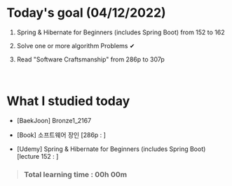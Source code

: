 # Today's goal (04/12/2022)

1. Spring & Hibernate for Beginners (includes Spring Boot) from 152 to 162 

2. Solve one or more algorithm Problems ✔

3. Read "Software Craftsmanship" from 286p to 307p

<br>

# What I studied today

* [BaekJoon] Bronze1_2167

* [Book] 소프트웨어 장인 [286p : ]

* [Udemy] Spring & Hibernate for Beginners (includes Spring Boot) [lecture 152 : ]

><h3>Total learning time : 00h 00m</h3>
